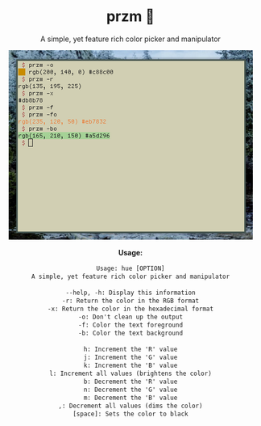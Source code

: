 <h1 align="center">przm 🎨</h1>

<p align="center">A simple, yet feature rich color picker and manipulator</center>

<center>
<img src="scrot.png"></img>
<center>

**Usage:**

```
Usage: hue [OPTION]
A simple, yet feature rich color picker and manipulator

--help, -h: Display this information
-r: Return the color in the RGB format
-x: Return the color in the hexadecimal format
-o: Don't clean up the output
-f: Color the text foreground
-b: Color the text background

h: Increment the 'R' value
j: Increment the 'G' value
k: Increment the 'B' value
l: Increment all values (brightens the color)
b: Decrement the 'R' value
n: Decrement the 'G' value
m: Decrement the 'B' value
,: Decrement all values (dims the color)
[space]: Sets the color to black
```
